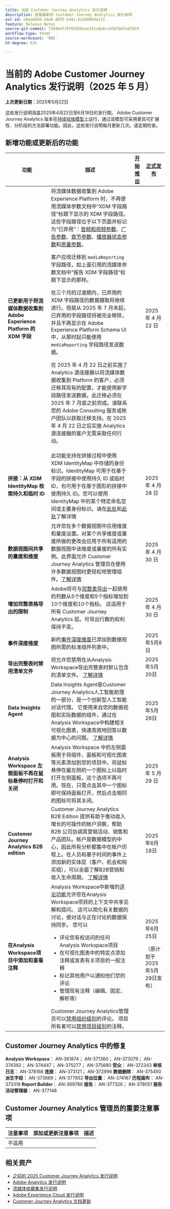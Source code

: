 ```yaml
---
title: 当前 Customer Journey Analytics 发行说明
description: 查看最新的 Customer Journey Analytics 发行说明
exl-id: e8eab856-34e0-4875-b441-b1e680b9e111
feature: Release Notes
source-git-commit: 730464719f05026eae141c8e6cc656fb0fe4f819
workflow-type: tm+mt
source-wordcount: '991'
ht-degree: 63%

---
```


# 当前的 Adobe Customer Journey Analytics 发行说明（2025 年 5 月）

**上次更新日期**：2025年5月22日


这些发行说明涵盖2025年4月22日至6月18日的发行期。 Adobe Customer Journey Analytics 版本在[持续投放模型](releases.md)上运行，通过该模型可采用更具可扩展性、分阶段的方法部署功能。因此，这些发行说明每月更新几次。请定期检查。

## 新增功能或更新后的功能

| 功能 | 描述 | [开始推出](releases.md) | [正式发布](releases.md) |
| ----------- | ---------- | ------- | ---- |
| **已更新用于将流媒体数据收集到 Adobe Experience Platform 的 XDM 字段** | 将流媒体数据收集到 Adobe Experience Platform 时，不再使用流媒体参数文档中“XDM 字段路径”标题下显示的 XDM 字段路径。这些字段路径位于以下页面并标记为“已弃用”：[音频和视频参数](https://experienceleague.adobe.com/zh-hans/docs/media-analytics/using/implementation/variables/audio-video-parameters)、[广告参数](https://experienceleague.adobe.com/zh-hans/docs/media-analytics/using/implementation/variables/ad-parameters)、[章节参数](https://experienceleague.adobe.com/zh-hans/docs/media-analytics/using/implementation/variables/chapter-parameters)、[播放器状态参数](https://experienceleague.adobe.com/zh-hans/docs/media-analytics/using/implementation/variables/player-state-parameters)和[质量参数](https://experienceleague.adobe.com/zh-hans/docs/media-analytics/using/implementation/variables/quality-parameters)。 <p>客户应改迁移到 `mediaReporting` 字段路径，如上面引用的流媒体参数文档中“报告 XDM 字段路径”标题下显示的那样。<p>在三个月的过渡期内，已弃用的 XDM 字段路径的数据摄取将继续进行。但是从 2025 年 7 月末起，已弃用的字段路径将被完全移除，并且不再显示在 Adobe Experience Platform Schema UI 中，从那时起只能使用 `mediaReporting` 字段路径发送数据。<p>在 2025 年 4 月 22 日之前实施了 Analytics 源连接器以将流媒体数据收集到 Platform 的客户，必须迁移其现有的配置，才能使用新字段路径发送数据。此迁移必须在 2025 年 7 月底之前完成。请联系您的 Adobe Consulting 服务或帐户团队以获取迁移支持。在 2025 年 4 月 22 日之后实施 Analytics 源连接器的客户无需采取任何行动。</p> |  | 2025 年 4 月 22 日 |
| **拼接：从 XDM IdentityMap 检索持久和临时 ID** | 此功能支持在拼接过程中使用 XDM IdentityMap 中存储的身份标识。IdentityMap 可用于在基于字段的拼接中使用持久 ID 或临时 ID，也可用于在基于图形的拼接中使用持久 ID。您可以使用 identityMap 中的某个特定命名空间或主要身份标识。请在[此处](https://experienceleague.adobe.com/zh-hans/docs/analytics-platform/using/stitching/fbs#identitymap)和[此处](https://experienceleague.adobe.com/zh-hans/docs/analytics-platform/using/stitching/gbs#identitymap)了解详情 |  | 2025 年 4 月 28 日 |
| **数据视图间共享的量度和维度** | 允许您在多个数据视图中应用维度和量度设置。对某个共享维度或量度所做的更改会应用于所有适用的数据视图中该维度或量度的所有实例。此界面允许 Customer Journey Analytics 管理员在使用许多数据视图时更轻松地管理组件。[了解详情](/help/data-views/shared-metrics-dimensions/smd-overview.md) |  | 2025 年 4 月 30 日 |
| **增加完整表格导出的限制** | Adobe将可与[完整表导出](https://experienceleague.adobe.com/zh-hans/docs/analytics-platform/using/cja-workspace/export/export-cloud#comparison-of-full-table-export-in-customer-journey-analytics-to-data-warehouse-in-adobe-analytics)一起使用的列数从5个维度和5个指标增加到10个维度和10个指标。 这适用于所有 Customer Journey Analytics 层。可导出行数的权利保持不变。 |  | 2025 年 4 月 30 日 |
| **事件深度维度** | 新的[事件深度维度](https://experienceleague.adobe.com/en/docs/analytics-platform/using/cja-dataviews/component-reference#required-standard-components)已添加到数据视图所需的标准组件列表中。 |  | 2025年5月8日 |
| **导出完整表时禁用清单文件** | 将允许您禁用在从Analysis Workspace导出完整表时默认包含的清单文件。 [了解详情](/help/analysis-workspace/export/export-cloud.md) |  | 2025年5月20日 |
| **Data Insights Agent** | Data Insights Agent是Customer Journey Analytics人工智能助理的一部分，是一个创新型人工智能对话代理。 它使用来自您的数据视图和实际数据的组件，通过在Analysis Workspace中构建相关可视化图表，快速高效地回答以数据为中心的问题。 [了解详情](https://experienceleague.adobe.com/en/docs/analytics-platform/using/cja-overview/cja-b2c-overview/data-analysis-ai) |  | 2025年5月28日 |
| **Analysis Workspace 左侧面板不再在鼠标悬停时打开和关闭** | Analysis Workspace 中的左侧面板用于将组件、面板和可视化图表等元素添加到您的项目中。将鼠标悬停在最左侧的一个图标上以临时打开左侧面板，这个选项不再可用。现在，只需点击其中一个图标即可保持面板打开，然后点击相同的图标可将其关闭。 |  | 2025 年 5 月 29 日 |
| **Customer Journey Analytics B2B edition** | Customer Journey Analytics B2B Edition 提供有助于推动收入增长的可操作的帐户洞察，帮助 B2B 公司协调其营销活动、销售和产品团队。帐户是数据模型的中心，因此所有分析都集中在帐户历程上。在人员和基于时间的事件上添加新的实体层（客户、机会和购买组），可以全面了解B2B营销和收入生命周期。 [了解详情](https://experienceleague.adobe.com/zh-hans/docs/analytics-platform/using/cja-overview/cja-b2b/cja-b2b-edition) |  | 2025年6月18日 |
| **在Analysis Workspace项目中添加和查看注释** | Analysis Workspace中新增的[评论功能](https://experienceleague.adobe.com/en/docs/analytics-platform/using/cja-workspace/build-workspace-project/comment-projects)允许您在Analysis Workspace项目的上下文中共享见解和提问。 这可以简化有关数据的讨论，使对话与正在讨论的数据保持同步。 您可以 <ul><li>评论您有权访问的任何Analysis Workspace项目</li><li>在可视化图表中的特定点添加注释或发表有关项目的一般注释</li><li>标记其他用户以通知他们您的评论</li><li>管理现有注释（编辑、固定、解析等）</li></ul>Customer Journey Analytics管理员可以[禁用组织级别](https://experienceleague.adobe.com/en/docs/analytics-platform/using/cja-workspace/user-preferences#ims-organization-preferences)的评论。 项目所有者可以[禁用项目级别](https://experienceleague.adobe.com/en/docs/analytics-platform/using/cja-workspace/build-workspace-project/create-projects)的注释。 |  | 2025年6月25日 <p>（原计划于2025年5月29日发布）</p> |

## Customer Journey Analytics 中的修复

**Analysis Workspace**： AN-361874； AN-371360； AN-373079； AN-374382； AN-374447； AN-375277； AN-375680
**受众**： AN-372343
**审核日志**： AN-378168
**连接**： AN-373121； AN-372996
**数据删除**： AN-375450
**派生字段**： AN-373689； AN-377852
**导出位置**： AN-374167
**历程画布**： AN-373319
**Report Builder**： AN-369786
**报告**： AN-377326； AN-378051
**报告活动管理器**： AN-377148


## Customer Journey Analytics 管理员的重要注意事项

| 注意事项 | 添加或更新注意事项 | 描述 |
| --- | --- | --- |
| 不适用 | | |

## 相关资产

* [之前的 2025 Customer Journey Analytics 发行说明](/help/release-notes/2025.md)
* [Adobe Analytics 发行说明](https://experienceleague.adobe.com/docs/analytics/release-notes/latest.html?lang=zh-hans)
* [流媒体收藏集发行说明](https://experienceleague.adobe.com/docs/media-analytics/using/additional-resources/release-notes.html?lang=zh-hans)
* [Adobe Experience Cloud 发行说明](https://experienceleague.adobe.com/docs/release-notes/experience-cloud/current.html?lang=zh-hans)
* [Customer Journey Analytics 文档更新](/help/release-notes/doc-changes.md)
